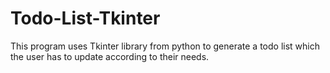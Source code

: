 # Todo-List-Tkinter
This program uses Tkinter library from python to generate a todo list which the user has to update according to their needs.
